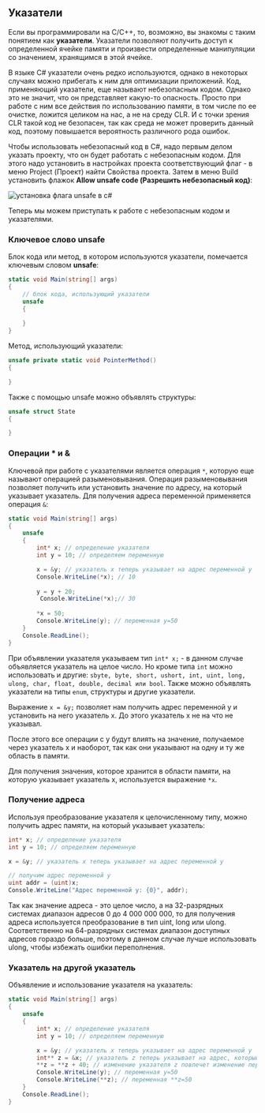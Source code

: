 ## Указатели

Если вы программировали на С/С++, то, возможно, вы знакомы с таким понятием как **указатели**. Указатели позволяют 
получить доступ к определенной ячейке памяти и произвести определенные манипуляции со значением, хранящимся в этой ячейке.

В языке C# указатели очень редко используются, однако в некоторых случаях можно прибегать к ним для оптимизации приложений. 
Код, применяющий указатели, еще называют небезопасным кодом. Однако это не значит, что он представляет какую-то опасность. Просто 
при работе с ним все действия по использованию памяти, в том числе по ее очистке, ложится целиком на нас, а не на среду CLR. 
И с точки зрения CLR такой код не безопасен, так как среда не может проверить данный код, поэтому повышается вероятность различного рода ошибок.

Чтобы использовать небезопасный код в C#, надо первым делом указать проекту, что он будет работать с небезопасным кодом. Для этого надо установить 
в настройках проекта соответствующий флаг - в меню Project (Проект) найти Свойства проекта. Затем в меню Build установить флажок 
**Allow unsafe code (Разрешить небезопасный код)**:

![установка флага unsafe в c#](https://metanit.com/sharp/tutorial/./pics/8.1.png)

Теперь мы можем приступать к работе с небезопасным кодом и указателями.

### Ключевое слово unsafe

Блок кода или метод, в котором используются указатели, помечается ключевым словом **unsafe**:

```cs
static void Main(string[] args)
{
    // блок кода, использующий указатели
    unsafe 
    {
    
    }
}
```

Метод, использующий указатели:

```cs
unsafe private static void PointerMethod()
{

}
```

Также с помощью unsafe можно объявлять структуры:

```cs
unsafe struct State
{ 

}
```

### Операции * и &

Ключевой при работе с указателями является операция `*`, которую еще называют операцией разыменовывания. Операция разыменовывания 
позволяет получить или установить значение по адресу, на который указывает указатель. Для получения адреса переменной 
применяется операция `&`:

```cs
static void Main(string[] args)
{
    unsafe 
    {       
        int* x; // определение указателя
        int y = 10; // определяем переменную

        x = &y; // указатель x теперь указывает на адрес переменной y
        Console.WriteLine(*x); // 10
        
        y = y + 20;
         Console.WriteLine(*x);// 30
         
        *x = 50; 
        Console.WriteLine(y); // переменная y=50
    }
    Console.ReadLine();
}
```

При объявлении указателя указываем тип `int* x;` - в данном случае объявляется указатель на целое число. Но кроме типа 
`int` можно использовать и другие: `sbyte, byte, short, ushort, int, uint, long, ulong, char, float, double, decimal или bool`. 
Также можно объявлять указатели на типы `enum`, структуры и другие указатели.

Выражение `x = &y;` позволяет нам получить адрес переменной y и установить на него указатель x. До этого указатель x не на что не указывал.

После этого все операции с y будут влиять на значение, получаемое через указатель x и наоборот, так как они указывают на одну и ту же область в памяти.

Для получения значения, которое хранится в области памяти, на которую указывает указатель x, используется выражение `*x`.

### Получение адреса

Используя преобразование указателя к целочисленному типу, можно получить адрес памяти, на который указывает указатель:

```cs
int* x; // определение указателя
int y = 10; // определяем переменную

x = &y; // указатель x теперь указывает на адрес переменной y

// получим адрес переменной y
uint addr = (uint)x;
Console.WriteLine("Адрес переменной y: {0}", addr);
```

Так как значение адреса - это целое число, а на 32-разрядных системах диапазон адресов 0 до 4 000 000 000, то для получения адреса 
используется преобразование в тип uint, long или ulong. Соответственно на 64-разрядных системах диапазон доступных адресов гораздо больше, 
поэтому в данном случае лучше использовать ulong, чтобы избежать ошибки переполнения.

### Указатель на другой указатель

Объявление и использование указателя на указатель:

```cs
static void Main(string[] args)
{
    unsafe 
    {       
        int* x; // определение указателя
        int y = 10; // определяем переменную

        x = &y; // указатель x теперь указывает на адрес переменной y
        int** z = &x; // указатель z теперь указывает на адрес, который указывает и указатель x
        **z = **z + 40; // изменение указателя z повлечет изменение переменной y
        Console.WriteLine(y); // переменная y=50
        Console.WriteLine(**z); // переменная **z=50
    }
    Console.ReadLine();
}
```

